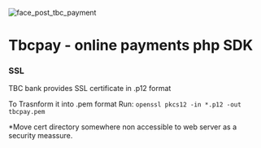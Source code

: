 ![face_post_tbc_payment](https://cloud.githubusercontent.com/assets/8479569/7435079/5aebe7cc-f051-11e4-8ee1-d85b0e36a8a9.jpg)

# Tbcpay - online payments php SDK

### SSL

TBC bank provides SSL certificate in .p12 format

To Trasnform it into .pem format Run: `openssl pkcs12 -in *.p12 -out tbcpay.pem`

*Move cert directory somewhere non accessible to web server as a security meassure.
